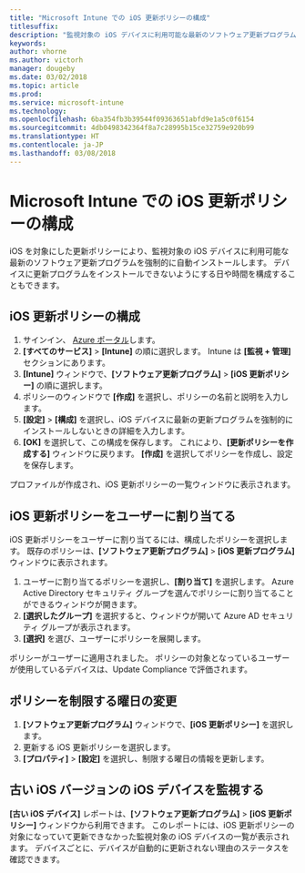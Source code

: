 ```yaml
---
title: "Microsoft Intune での iOS 更新ポリシーの構成"
titlesuffix: 
description: "監視対象の iOS デバイスに利用可能な最新のソフトウェア更新プログラムを強制的に自動インストールするために、更新ポリシーを構成します。"
keywords: 
author: vhorne
ms.author: victorh
manager: dougeby
ms.date: 03/02/2018
ms.topic: article
ms.prod: 
ms.service: microsoft-intune
ms.technology: 
ms.openlocfilehash: 6ba354fb3b39544f09363651abfd9e1a5c0f6154
ms.sourcegitcommit: 4db0498342364f8a7c28995b15ce32759e920b99
ms.translationtype: HT
ms.contentlocale: ja-JP
ms.lasthandoff: 03/08/2018
---
```

# <a name="configure-ios-update-policies-in-microsoft-intune"></a>Microsoft Intune での iOS 更新ポリシーの構成
iOS を対象にした更新ポリシーにより、監視対象の iOS デバイスに利用可能な最新のソフトウェア更新プログラムを強制的に自動インストールします。 デバイスに更新プログラムをインストールできないようにする日や時間を構成することもできます。

## <a name="configure-the-ios-update-policy"></a>iOS 更新ポリシーの構成
1. サインイン、 [Azure ポータル](https://portal.azure.com)します。
2. **[すべてのサービス]** > **[Intune]** の順に選択します。 Intune は **[監視 + 管理]** セクションにあります。
2. **[Intune]** ウィンドウで、**[ソフトウェア更新プログラム]** > **[iOS 更新ポリシー]** の順に選択します。
4. ポリシーのウィンドウで **[作成]** を選択し、ポリシーの名前と説明を入力します。
5. **[設定]** > **[構成]** を選択し、iOS デバイスに最新の更新プログラムを強制的にインストールしないときの詳細を入力します。
6. **[OK]** を選択して、この構成を保存します。 これにより、**[更新ポリシーを作成する]** ウィンドウに戻ります。 **[作成]** を選択してポリシーを作成し、設定を保存します。

プロファイルが作成され、iOS 更新ポリシーの一覧ウィンドウに表示されます。

## <a name="assign-an-ios-update-policy-to-users"></a>iOS 更新ポリシーをユーザーに割り当てる
iOS 更新ポリシーをユーザーに割り当てるには、構成したポリシーを選択します。 既存のポリシーは、**[ソフトウェア更新プログラム]** > **[iOS 更新プログラム]** ウィンドウに表示されます。
1. ユーザーに割り当てるポリシーを選択し、**[割り当て]** を選択します。 Azure Active Directory セキュリティ グループを選んでポリシーに割り当てることができるウィンドウが開きます。
2. **[選択したグループ]** を選択すると、ウィンドウが開いて Azure AD セキュリティ グループが表示されます。
3. **[選択]** を選び、ユーザーにポリシーを展開します。

ポリシーがユーザーに適用されました。 ポリシーの対象となっているユーザーが使用しているデバイスは、Update Compliance で評価されます。

## <a name="change-the-restricted-days-for-the-policy"></a>ポリシーを制限する曜日の変更
1. **[ソフトウェア更新プログラム]** ウィンドウで、**[iOS 更新ポリシー]** を選択します。
2. 更新する iOS 更新ポリシーを選択します。
3. **[プロパティ]** > **[設定]** を選択し、制限する曜日の情報を更新します。

## <a name="monitor-ios-devices-with-older-ios-versions"></a>古い iOS バージョンの iOS デバイスを監視する
<!-- 1352223 -->
**[古い iOS デバイス]** レポートは、**[ソフトウェア更新プログラム]** > **[iOS 更新ポリシー]** ウィンドウから利用できます。 このレポートには、iOS 更新ポリシーの対象になっていて更新できなかった監視対象の iOS デバイスの一覧が表示されます。 デバイスごとに、デバイスが自動的に更新されない理由のステータスを確認できます。
